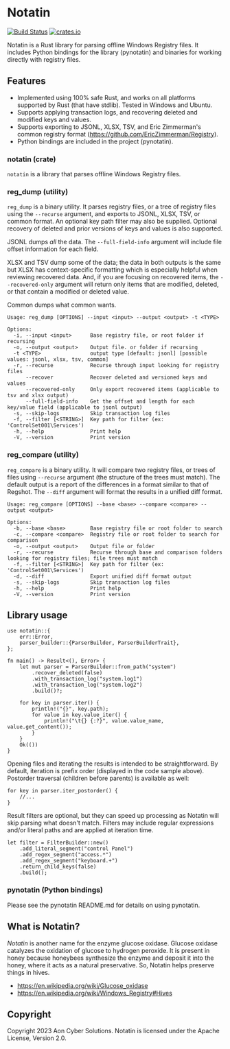 # Notatin

[![Build Status](https://github.com/strozfriedberg/notatin/actions/workflows/pipeline.yml/badge.svg)](https://github.com/strozfriedberg/notatin/actions)
[![crates.io](https://img.shields.io/crates/v/notatin.svg)](https://docs.rs/notatin/latest/notatin/)

Notatin is a Rust library for parsing offline Windows Registry files. It includes Python bindings for the library (pynotatin) and binaries for working directly with registry files.


## Features
 - Implemented using 100% safe Rust, and works on all platforms supported by Rust (that have stdlib). Tested in Windows and Ubuntu.
 - Supports applying transaction logs, and recovering deleted and modified keys and values.
 - Supports exporting to JSONL, XLSX, TSV, and Eric Zimmerman's common registry format (https://github.com/EricZimmerman/Registry).
 - Python bindings are included in the project (pynotatin).

### notatin (crate)
 `notatin` is a library that parses offline Windows Registry files.

### reg_dump (utility)
`reg_dump` is a binary utility. It parses registry files, or a tree of registry files using the `--recurse` argument, and exports to JSONL, XLSX, TSV, or common format.
An optional key path filter may also be supplied. Optional recovery of deleted and prior versions of keys and values is also supported.

JSONL dumps _all_ the data. The `--full-field-info` argument will include file offset information for each field.

XLSX and TSV dump some of the data; the data in both outputs is the same but XLSX has context-specific formatting which is especially helpful when reviewing recovered data.
And, if you are focusing on recovered items, the `--recovered-only` argument will return only items that are modified, deleted, or that contain a modified or deleted value.

Common dumps what common wants.

```
Usage: reg_dump [OPTIONS] --input <input> --output <output> -t <TYPE>

Options:
  -i, --input <input>      Base registry file, or root folder if recursing
  -o, --output <output>    Output file. or folder if recursing
  -t <TYPE>                output type [default: jsonl] [possible values: jsonl, xlsx, tsv, common]
  -r, --recurse            Recurse through input looking for registry files
      --recover            Recover deleted and versioned keys and values
      --recovered-only     Only export recovered items (applicable to tsv and xlsx output)
      --full-field-info    Get the offset and length for each key/value field (applicable to jsonl output)
  -s, --skip-logs          Skip transaction log files
  -f, --filter [<STRING>]  Key path for filter (ex: 'ControlSet001\Services')
  -h, --help               Print help
  -V, --version            Print version
```

### reg_compare (utility)
`reg_compare` is a binary utility. It will compare two registry files, or trees of files using `--recurse` argument (the structure of the trees must match). The default output is a report of the differences
in a format similar to that of Regshot. The `--diff` argument will format the results in a unified diff format.

```
Usage: reg_compare [OPTIONS] --base <base> --compare <compare> --output <output>

Options:
  -b, --base <base>        Base registry file or root folder to search
  -c, --compare <compare>  Registry file or root folder to search for comparison
  -o, --output <output>    Output file or folder
  -r, --recurse            Recurse through base and comparison folders looking for registry files; file trees must match
  -f, --filter [<STRING>]  Key path for filter (ex: 'ControlSet001\Services')
  -d, --diff               Export unified diff format output
  -s, --skip-logs          Skip transaction log files
  -h, --help               Print help
  -V, --version            Print version
```

## Library usage
```rust,no_run
use notatin::{
    err::Error,
    parser_builder::{ParserBuilder, ParserBuilderTrait},
};

fn main() -> Result<(), Error> {
    let mut parser = ParserBuilder::from_path("system")
        .recover_deleted(false)
        .with_transaction_log("system.log1")
        .with_transaction_log("system.log2")
        .build()?;

    for key in parser.iter() {
        println!("{}", key.path);
        for value in key.value_iter() {
            println!("\t{} {:?}", value.value_name, value.get_content());
        }
    }
    Ok(())
}
```
Opening files and iterating the results is intended to be straightforward.
By default, iteration is prefix order (displayed in the code sample above). Postorder traversal (children before parents) is available as well:
```rust,no_run
for key in parser.iter_postorder() {
    //...
}
```
Result filters are optional, but they can speed up processing as Notatin will skip parsing what doesn't match.
Filters may include regular expressions and/or literal paths and are applied at iteration time.
```rust,no_run
let filter = FilterBuilder::new()
    .add_literal_segment("control Panel")
    .add_regex_segment("access.*")
    .add_regex_segment("keyboard.+")
    .return_child_keys(false)
    .build();
```

### pynotatin (Python bindings)
Please see the pynotatin README.md for details on using pynotatin.

 ## What is Notatin?
 _Notatin_ is another name for the enzyme glucose oxidase. Glucose oxidase catalyzes the oxidation of glucose to hydrogen peroxide.
 It is present in honey because honeybees synthesize the enzyme and deposit it into the honey, where it acts as a natural preservative.
 So, Notatin helps preserve things in hives.
 * https://en.wikipedia.org/wiki/Glucose_oxidase
 * https://en.wikipedia.org/wiki/Windows_Registry#Hives

 ## Copyright
 Copyright 2023 Aon Cyber Solutions. Notatin is licensed under the Apache License, Version 2.0.
